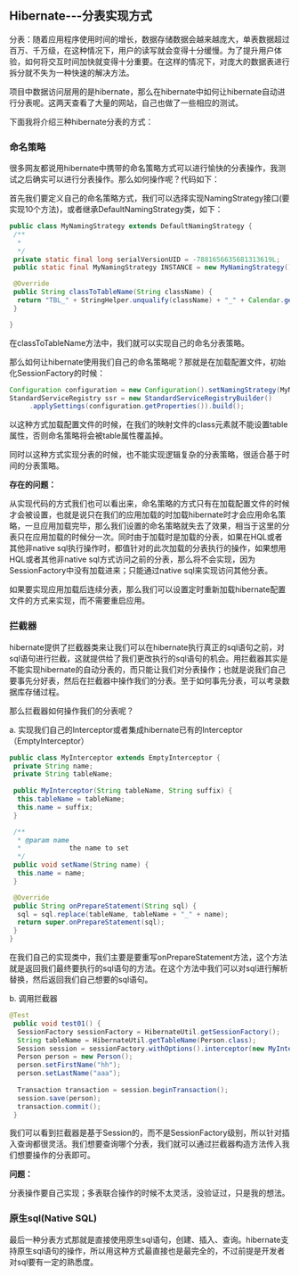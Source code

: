 ## Hibernate---分表实现方式

分表：随着应用程序使用时间的增长，数据存储数据会越来越庞大，单表数据超过百万、千万级，在这种情况下，用户的读写就会变得十分缓慢。为了提升用户体验，如何将交互时间加快就变得十分重要。在这样的情况下，对庞大的数据表进行拆分就不失为一种快速的解决方法。

项目中数据访问层用的是hibernate，那么在hibernate中如何让hibernate自动进行分表呢。这两天查看了大量的网站，自己也做了一些相应的测试。

下面我将介绍三种hibernate分表的方式：

### 命名策略

很多网友都说用hibernate中携带的命名策略方式可以进行愉快的分表操作，我测试之后确实可以进行分表操作。那么如何操作呢？代码如下：

首先我们要定义自己的命名策略方式，我们可以选择实现NamingStrategy接口(要实现10个方法)，或者继承DefaultNamingStrategy类，如下：

```java
public class MyNamingStrategy extends DefaultNamingStrategy {
 /**
  *
  */
 private static final long serialVersionUID = -7881656635681313619L;
 public static final MyNamingStrategy INSTANCE = new MyNamingStrategy();

 @Override
 public String classToTableName(String className) {
  return "TBL_" + StringHelper.unqualify(className) + "_" + Calendar.getInstance().get(Calendar.DAY_OF_MONTH);
 }

}
```

在classToTableName方法中，我们就可以实现自己的命名分表策略。

那么如何让hibernate使用我们自己的命名策略呢？那就是在加载配置文件，初始化SessionFactory的时候：

```java
Configuration configuration = new Configuration().setNamingStrategy(MyNamingStrategy.INSTANCE).configure();
StandardServiceRegistry ssr = new StandardServiceRegistryBuilder()
     .applySettings(configuration.getProperties()).build();
```

以这种方式加载配置文件的时候，在我们的映射文件的class元素就不能设置table属性，否则命名策略将会被table属性覆盖掉。

同时以这种方式实现分表的时候，也不能实现逻辑复杂的分表策略，很适合基于时间的分表策略。

**存在的问题：**

从实现代码的方式我们也可以看出来，命名策略的方式只有在加载配置文件的时候才会被设置，也就是说只在我们的应用加载的时加载hibernate时才会应用命名策略，一旦应用加载完毕，那么我们设置的命名策略就失去了效果，相当于这里的分表只在应用加载的时候分一次。同时由于加载时是加载的分表，如果在HQL或者其他非native sql执行操作时，都值针对的此次加载的分表执行的操作，如果想用HQL或者其他非native sql方式访问之前的分表，那么将不会实现，因为SessionFactory中没有加载进来；只能通过native sql来实现访问其他分表。

如果要实现应用加载后连续分表，那么我们可以设置定时重新加载hibernate配置文件的方式来实现，而不需要重启应用。

### 拦截器

hibernate提供了拦截器类来让我们可以在hibernate执行真正的sql语句之前，对sql语句进行拦截，这就提供给了我们更改执行的sql语句的机会。用拦截器其实是不能实现hibernate的自动分表的，而只能让我们对分表操作；也就是说我们自己要事先分好表，然后在拦截器中操作我们的分表。至于如何事先分表，可以考录数据库存储过程。

那么拦截器如何操作我们的分表呢？

a. 实现我们自己的Interceptor或者集成hibernate已有的Interceptor（EmptyInterceptor）

```java
public class MyInterceptor extends EmptyInterceptor {
 private String name;
 private String tableName;
 
 public MyInterceptor(String tableName, String suffix) {
  this.tableName = tableName;
  this.name = suffix;
 }

 /**
  * @param name
  *            the name to set
  */
 public void setName(String name) {
  this.name = name;
 }

 @Override
 public String onPrepareStatement(String sql) {
  sql = sql.replace(tableName, tableName + "_" + name);
  return super.onPrepareStatement(sql);
 }
}
```

在我们自己的实现类中，我们主要是要重写onPrepareStatement方法，这个方法就是返回我们最终要执行的sql语句的方法。在这个方法中我们可以对sql进行解析替换，然后返回我们自己想要的sql语句。

b. 调用拦截器

```java
@Test
 public void test01() {
  SessionFactory sessionFactory = HibernateUtil.getSessionFactory();
  String tableName = HibernateUtil.getTableName(Person.class);
  Session session = sessionFactory.withOptions().interceptor(new MyInterceptor(tableName, "01")).openSession(); //可以配置多个Interceptor，多表操作相对方便
  Person person = new Person();
  person.setFirstName("hh");
  person.setLastName("aaa");
 
  Transaction transaction = session.beginTransaction();
  session.save(person);
  transaction.commit();
 }
```

我们可以看到拦截器是基于Session的，而不是SessionFactory级别，所以针对插入查询都很灵活。我们想要查询哪个分表，我们就可以通过拦截器构造方法传入我们想要操作的分表即可。

**问题：**

分表操作要自己实现；多表联合操作的时候不太灵活，没验证过，只是我的想法。

### 原生sql(Native SQL)

最后一种分表方式那就是直接使用原生sql语句，创建、插入、查询。hibernate支持原生sql语句的操作，所以用这种方式最直接也是最完全的，不过前提是开发者对sql要有一定的熟悉度。